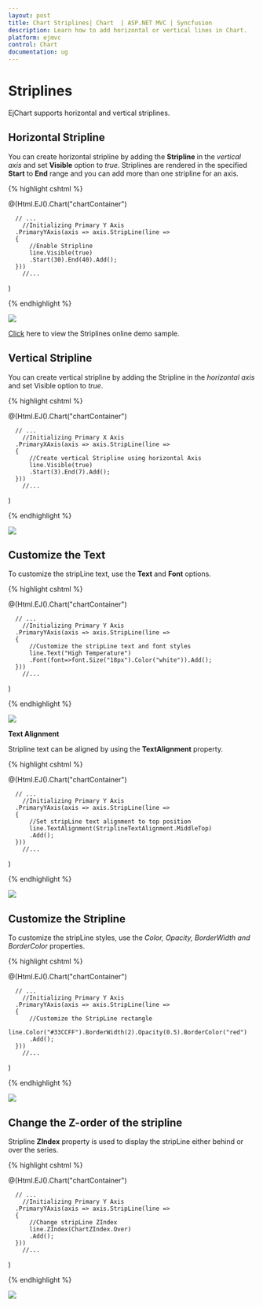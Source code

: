 ```yaml
---
layout: post
title: Chart Striplines| Chart  | ASP.NET MVC | Syncfusion
description: Learn how to add horizontal or vertical lines in Chart.                                                  
platform: ejmvc
control: Chart
documentation: ug
---
```


# Striplines

EjChart supports horizontal and vertical striplines. 

## Horizontal Stripline

You can create horizontal stripline by adding the **Stripline** in the *vertical axis* and set **Visible** option to *true*. Striplines are rendered in the specified **Start** to **End** range and you can add more than one stripline for an axis.


{% highlight cshtml %}

@(Html.EJ().Chart("chartContainer")

      // ...
        //Initializing Primary Y Axis
      .PrimaryYAxis(axis => axis.StripLine(line =>
      {
          //Enable Stripline
          line.Visible(true)
          .Start(30).End(40).Add();
      }))
        //...
 )


{% endhighlight %}

![](Striplines_images/Striplines_img1.png)


[Click](http://mvc.syncfusion.com/demos/web/chart/stripline) here to view the Striplines online demo sample.


## Vertical Stripline

You can create vertical stripline by adding the Stripline in the *horizontal axis* and set Visible option to *true*.  


{% highlight cshtml %}

@(Html.EJ().Chart("chartContainer")

      // ...
        //Initializing Primary X Axis
      .PrimaryXAxis(axis => axis.StripLine(line =>
      {
          //Create vertical Stripline using horizontal Axis
          line.Visible(true)
          .Start(3).End(7).Add();
      }))
        //...
 )


{% endhighlight %}

![](Striplines_images/Striplines_img2.png)

## Customize the Text

To customize the stripLine text, use the **Text** and **Font** options. 

{% highlight cshtml %}

@(Html.EJ().Chart("chartContainer")

      // ...
        //Initializing Primary Y Axis
      .PrimaryYAxis(axis => axis.StripLine(line =>
      {
          //Customize the stripLine text and font styles
          line.Text("High Temperature")
          .Font(font=>font.Size("18px").Color("white")).Add();
      }))
        //...
 )


{% endhighlight %}

![](Striplines_images/Striplines_img3.png)


**Text Alignment**

Stripline text can be aligned by using the **TextAlignment** property.  

{% highlight cshtml %}

@(Html.EJ().Chart("chartContainer")

      // ...
        //Initializing Primary Y Axis
      .PrimaryYAxis(axis => axis.StripLine(line =>
      {
          //Set stripLine text alignment to top position
          line.TextAlignment(StriplineTextAlignment.MiddleTop)
          .Add();
      }))
        //...
 )


{% endhighlight %}

![](Striplines_images/Striplines_img4.png)

## Customize the Stripline

To customize the stripLine styles, use the *Color, Opacity, BorderWidth and BorderColor* properties. 

{% highlight cshtml %}

@(Html.EJ().Chart("chartContainer")

      // ...
        //Initializing Primary Y Axis
      .PrimaryYAxis(axis => axis.StripLine(line =>
      {
          //Customize the StripLine rectangle
          line.Color("#33CCFF").BorderWidth(2).Opacity(0.5).BorderColor("red")
          .Add();
      }))
        //...
 )


{% endhighlight %}

![](Striplines_images/Striplines_img5.png)


## Change the Z-order of the stripline

Stripline **ZIndex** property is used to display the stripLine either behind or over the series.  

{% highlight cshtml %}

@(Html.EJ().Chart("chartContainer")

      // ...
        //Initializing Primary Y Axis
      .PrimaryYAxis(axis => axis.StripLine(line =>
      {
          //Change stripLine ZIndex
          line.ZIndex(ChartZIndex.Over)
          .Add();
      }))
        //...
 )


{% endhighlight %}

![](Striplines_images/Striplines_img6.png)
